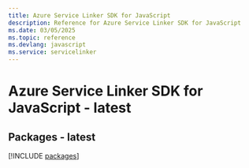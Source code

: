 ```yaml
---
title: Azure Service Linker SDK for JavaScript
description: Reference for Azure Service Linker SDK for JavaScript
ms.date: 03/05/2025
ms.topic: reference
ms.devlang: javascript
ms.service: servicelinker
---
```

# Azure Service Linker SDK for JavaScript - latest
## Packages - latest
[!INCLUDE [packages](service-linker-index.md)]